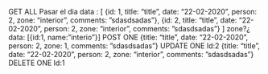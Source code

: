 GET
    ALL
        Pasar el dia
        data : [
        {id: 1, title: “title”, date: “22-02-2020”, person: 2, zone: “interior”, comments: ”sdasdsadas”},
        {id: 2, title: “title”, date: “22-02-2020”, person: 2, zone: “interior”, comments: ”sdasdsadas”}
        ]
    zone?¿
        data: [{id:1, name:”interio”}]
POST
    ONE
       {title: “title”, date: “22-02-2020”, person: 2, zone: 1, comments: ”sdasdsadas”}
UPDATE
    ONE
        Id:2
        {title: “title”, date: “22-02-2020”, person: 2, zone: “interior”, comments: ”sdasdsadas”}
DELETE
    ONE
        Id:1
